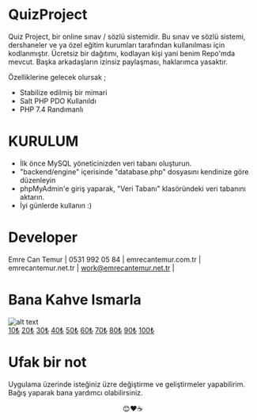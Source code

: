 # QuizProject

Quiz Project, bir online sınav / sözlü sistemidir. Bu sınav ve sözlü sistemi, dershaneler ve ya özel eğitim kurumları tarafından kullanılması için kodlanmıştır. Ücretsiz bir dağıtımı, kodlayan kişi yani benim Repo'mda mevcut. Başka arkadaşların izinsiz paylaşması, haklarımca yasaktır.

Özelliklerine gelecek olursak ;
- Stabilize edilmiş bir mimari
- Salt PHP PDO Kullanıldı
- PHP 7.4 Randımanlı
# KURULUM
- İlk önce MySQL yöneticinizden veri tabanı oluşturun.
- "backend/engine" içerisinde "database.php" dosyasını kendinize göre düzenleyin
- phpMyAdmin'e giriş yaparak, "Veri Tabanı" klasöründeki veri tabanını aktarın.
- İyi günlerde kullanın :)
# Developer

Emre Can Temur | 0531 992 05 84 | emrecantemur.com.tr | emrecantemur.net.tr | work@emrecantemur.net.tr |

# Bana Kahve Ismarla

![alt text](https://i.hizliresim.com/fTb1jx.png)
<br>
[10₺](https://shopier.com/4350106)
[20₺](https://shopier.com/4350175)
[30₺](https://shopier.com/4350200)
[40₺](https://shopier.com/4350233)
[50₺](https://shopier.com/4350244)
[60₺](https://shopier.com/4350259)
[70₺](https://shopier.com/4350268)
[80₺](https://shopier.com/4350279)
[90₺](https://shopier.com/4350288)
[100₺](https://shopier.com/4350298)

# Ufak bir not

Uygulama üzerinde isteğiniz üzre değiştirme ve geliştirmeler yapabilirim. Bağış yaparak bana yardımcı olabilirsiniz. 
<br>
<center>
😊❤☕
</center>
 
